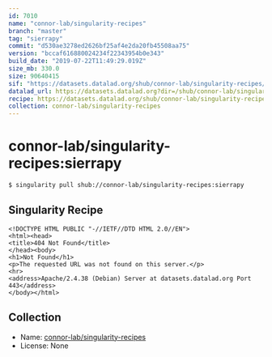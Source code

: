 ```yaml
---
id: 7010
name: "connor-lab/singularity-recipes"
branch: "master"
tag: "sierrapy"
commit: "d530ae3278ed2626bf25af4e2da20fb45508aa75"
version: "bccaf616880024234f22343954b0e343"
build_date: "2019-07-22T11:49:29.019Z"
size_mb: 330.0
size: 90640415
sif: "https://datasets.datalad.org/shub/connor-lab/singularity-recipes/sierrapy/2019-07-22-d530ae32-bccaf616/bccaf616880024234f22343954b0e343.sif"
datalad_url: https://datasets.datalad.org?dir=/shub/connor-lab/singularity-recipes/sierrapy/2019-07-22-d530ae32-bccaf616/
recipe: https://datasets.datalad.org/shub/connor-lab/singularity-recipes/sierrapy/2019-07-22-d530ae32-bccaf616/Singularity
collection: connor-lab/singularity-recipes
---
```


# connor-lab/singularity-recipes:sierrapy

```bash
$ singularity pull shub://connor-lab/singularity-recipes:sierrapy
```

## Singularity Recipe

```singularity
<!DOCTYPE HTML PUBLIC "-//IETF//DTD HTML 2.0//EN">
<html><head>
<title>404 Not Found</title>
</head><body>
<h1>Not Found</h1>
<p>The requested URL was not found on this server.</p>
<hr>
<address>Apache/2.4.38 (Debian) Server at datasets.datalad.org Port 443</address>
</body></html>
```

## Collection

 - Name: [connor-lab/singularity-recipes](https://github.com/connor-lab/singularity-recipes)
 - License: None

